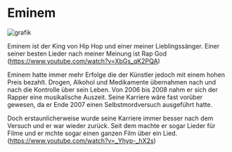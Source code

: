 
# Eminem 

![grafik](https://user-images.githubusercontent.com/110893008/183616287-786f5abd-2b39-4ed2-91e2-eab99cf1aa72.png)

Eminem ist der King von Hip Hop und einer meiner Lieblingssänger. Einer seiner besten Lieder nach meiner Meinung ist Rap God 
(https://www.youtube.com/watch?v=XbGs_qK2PQA)

Eminem hatte immer mehr Erfolge die der Künstler jedoch mit einem hohen Preis bezahlt. Drogen, Alkohol und Medikamente übernahmen nach und nach die Kontrolle über sein Leben. Von 2006 bis 2008 nahm er sich der Rapper eine musikalische Auszeit. Seine Karriere wäre fast vorüber gewesen, da er Ende 2007 einen Selbstmordversuch ausgeführt hatte.

Doch erstaunlicherweise wurde seine Karriere immer besser nach dem Versuch und er war wieder zurück. Seit dem machte er sogar Lieder für Filme und er mchte sogar einen ganzen Film über ein Lied. (https://www.youtube.com/watch?v=_Yhyp-_hX2s)





